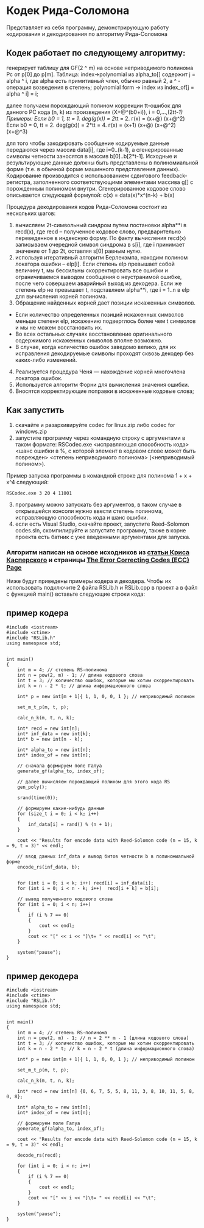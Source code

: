 # Кодек Рида-Соломона

Представляет из себя программу, демонстрирующую работу кодирования и декодирования по алгоритму Рида-Соломона

## Кодек работает по следующему алгоритму:

генерирует таблицу для GF(2 ^ m) на основе неприводимого полинома Pc от p[0] до p[m].
Таблица:
index->polynomial из alpha_to[] содержит j = alpha ^ i, где alpha есть примитивный член, обычно равный 2,
а ^ - операция возведения в степень;
polynomial form -> index из index_of[j = alpha ^ i] = i;

далее получаем порождающий полином коррекции tt-ошибок для данного РС кода (n, k)
из произведения (X+@^(b0+i)), i = 0,...,(2*tt-1)
Примеры:
Если b0 = 1, tt = 1. deg(g(x)) = 2*tt = 2.
г(х) = (х+@) (х+@^2)
Если b0 = 0, tt = 2. deg(g(x)) = 2*tt = 4.
г(х) = (х+1) (х+@) (х+@^2) (х+@^3)

для того чтобы закодировать сообщение кодируемые данные передаются через массив data[i], где i=0..(k-1), а сгенерированные символы четности заносятся в массив b[0]..b[2*t-1]. Исходные и результирующие данные должны быть представлены в полиномиальной форме (т.е. в обычной форме машинного представления данных). Кодирование производится с использованием сдвигового feedback-регистра, заполненного соответствующими элементами массива g[] с порожденным полиномом внутри. Сгенерированное кодовое слово описывается следующей формулой:
с(x) = data(x)*x^(n-k) + b(x)

Процедура декодирования кодов Рида-Соломона состоит из нескольких шагов: 
1) вычисляем 2t-символьный синдром путем постановки alpha**i в recd(x), где recd – полученное кодовое слово, предварительно переведенное в индексную форму. По факту вычисления recd(x) записываем очередной символ синдрома в s[i], где i принимает значение от 1 до 2t, оставляя s[0] равным нулю.
2) используя итеративный алгоритм Берлекэмпа, находим полином локатора ошибки – elp[i].
Если степень elp превышает собой величину t, мы бессильны скорректировать все ошибки и ограничиваемся выводом сообщения о неустранимой ошибке, после чего совершаем аварийный выход из декодера.
Если же степень elp не превышает t, подставляем alpha**i, где i = 1..n в elp для вычисления
корней полинома.
3) Обращение найденных корней дает позиции искаженных символов. 
- Если количество определенных позиций искаженных символов меньше степени elp, искажению подверглось более чем t
символов и мы не можем восстановить их.
- Во всех остальных случаях восстановление оригинального
содержимого искаженных символов вполне возможно.
- В случае, когда количество ошибок заведомо велико,
для их исправления декодируемые символы проходят сквозь декодер без каких-либо изменений.
4) Реализуется процедура Ченя — нахождение корней многочлена локатора ошибок.
5) Используется алгоритм Форни для вычисления значения ошибки.
6) Вносятся корректирующие поправки в искаженные кодовые слова;

## Как запустить
1) скачайте и разархивируйте codec for linux.zip либо codec for windows.zip 
2) запустите программу через командную строку с аргументами в таком формате: RSCodec.exe <исправляющая способность кода> <шанс ошибки в %, с которой элемент в кодовом слове может быть поврежден> <степень неприводимого полинома> (<неприводимый полином>).

Пример запуска программы в командной строке для полинома 1 + x + x^4 следующий:
```
RSCodec.exe 3 20 4 11001
```
3) программу можно запускать без аргументов, в таком случае в открывшейся консоли нужно ввести степень полинома, исправляющую способность кода и шанс ошибки.
4) если есть Visual Studio, скачайте проект, запустите Reed–Solomon codes.sln, скомпилируйте и запустите программу, также в корне проекта есть батник с уже введенными аргументами для запуска.

### Алгоритм написан на основе исходников из [статьи Криса Касперского](http://samag.ru/archive/article/211) и страницы [The Error Correcting Codes (ECC) Page](http://www.eccpage.com/)

Ниже будут приведены примеры кодера и декодера. Чтобы их использовать подключите 2 файла RSLib.h и RSLib.cpp в проект а в файл с функцией main() вставьте следующие строки кода:

## пример кодера

```
#include <iostream>
#include <ctime>
#include "RSLib.h"
using namespace std;


int main()
{
    int m = 4; // степень RS-полинома
    int n = pow(2, m) - 1; // длина кодового слова
    int t = 3; // количество ошибок, которые мы хотим скорректировать
    int k = n - 2 * t; // длина информационного слова

    int* p = new int[m + 1]{ 1, 1, 0, 0, 1 }; // неприводимый полином

    set_m_t_p(m, t, p);

    calc_n_k(m, t, n, k);

    int* recd = new int[n];
    int* inf_data = new int[k];
    int* b = new int[n - k];

    int* alpha_to = new int[n];
    int* index_of = new int[n];

    // сначала формируем поле Галуа
    generate_gf(alpha_to, index_of);

    // далее вычисляем порождающий полином для этого кода RS
    gen_poly();

    srand(time(0));

    // формируем какие-нибудь данные
    for (size_t i = 0; i < k; i++)
    {
        inf_data[i] = rand() % (n + 1);
    }

    cout << "Results for encode data with Reed-Solomon code (n = 15, k = 9, t = 3)" << endl;

    // ввод данных inf_data и вывод битов четности b в полиномиальной форме
    encode_rs(inf_data, b);


    for (int i = 0; i < k; i++) recd[i] = inf_data[i];
    for (int i = 0; i < n - k; i++)  recd[i + k] = b[i];

	// вывод полученного кодового слова
    for (int i = 0; i < n; i++)
    {
        if (i % 7 == 0)
        {
            cout << endl;
        }
        cout << "[" << i << "]\t= " << recd[i] << "\t";
    }

    system("pause");
}
```

## пример декодера

```
#include <iostream>
#include <ctime>
#include "RSLib.h"
using namespace std;


int main()
{
    int m = 4; // степень RS-полинома
    int n = pow(2, m) - 1; // n = 2 ** m - 1 (длина кодового слова)
    int t = 3; // количество ошибок, которые мы хотим скорректировать
    int k = n - 2 * t; // k = n - 2 * t (длина информационного слова)

    int* p = new int[m + 1]{ 1, 1, 0, 0, 1 }; // неприводимый полином

    set_m_t_p(m, t, p);

    calc_n_k(m, t, n, k);

    int* recd = new int[n] {0, 6, 7, 5, 5, 8, 11, 3, 8, 10, 11, 5, 8, 0, 8};

    int* alpha_to = new int[n];
    int* index_of = new int[n];

    // формируем поле Галуа
    generate_gf(alpha_to, index_of);

    cout << "Results for encode data with Reed-Solomon code (n = 15, k = 9, t = 3)" << endl;

    decode_rs(recd);

    for (int i = 0; i < n; i++)
    {
        if (i % 7 == 0)
        {
            cout << endl;
        }
        cout << "[" << i << "]\t= " << recd[i] << "\t";
    }

    system("pause");
}
```